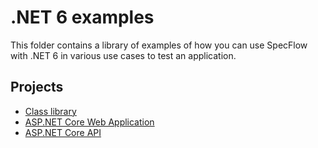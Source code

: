 # .NET 6 examples

This folder contains a library of examples of how you can use SpecFlow with .NET 6 in various use cases to test an application.

## Projects

- [Class library](./ClassLibrary)
- [ASP.NET Core Web Application](./ASP.NET%20Core%20Web%20Application)
- [ASP.NET Core API](./ASP.NET%20Core%20API)
